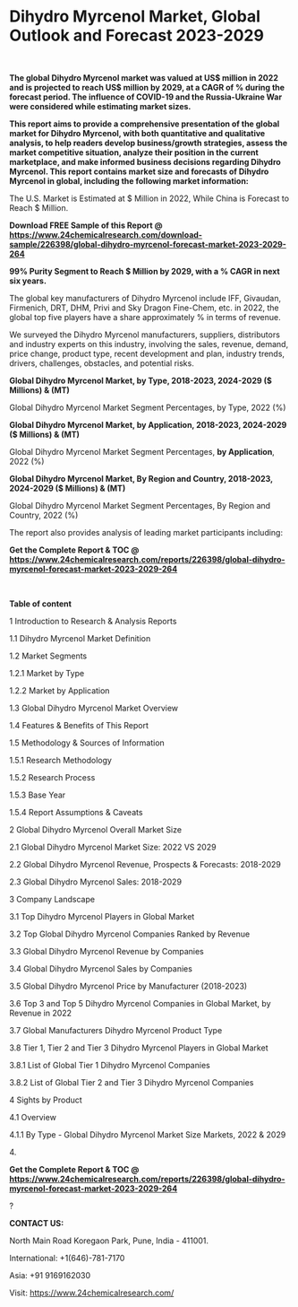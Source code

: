 <h1>Dihydro Myrcenol Market, Global Outlook and Forecast 2023-2029</h1><br/><p><strong>The global Dihydro Myrcenol market was valued at US$ million in 2022 and is projected to reach US$ million by 2029, at a <strong>CAGR</strong> of % during the forecast period. The influence of COVID-19 and the Russia-Ukraine War were considered while estimating market sizes.</strong></p>
 
 
 
 <p><strong>This report aims to provide a comprehensive presentation of the global market for Dihydro Myrcenol, with both quantitative and qualitative analysis, to help readers develop business/growth strategies, assess the market competitive situation, analyze their position in the current marketplace, and make informed business decisions regarding Dihydro Myrcenol. This report contains market size and forecasts of Dihydro Myrcenol in global, including the following market information:</strong></p>
 
 
 
 <p>The U.S. Market is Estimated at $ Million in 2022, While China is Forecast to Reach $ Million.</p>
 
 
 
 <div><b>Download FREE Sample of this Report @ <a href="https://www.24chemicalresearch.com/download-sample/226398/global-dihydro-myrcenol-forecast-market-2023-2029-264">https://www.24chemicalresearch.com/download-sample/226398/global-dihydro-myrcenol-forecast-market-2023-2029-264</a></b></div>
 
 
 
 <p><strong>99% Purity Segment to Reach $ Million by 2029, with a % <strong>CAGR</strong> in next six years.</strong></p>
 
 
 
 <p>The global key manufacturers of Dihydro Myrcenol include IFF, Givaudan, Firmenich, DRT, DHM, Privi and Sky Dragon Fine-Chem, etc. in 2022, the global top five players have a share approximately % in terms of revenue.</p>
 
 
 
 <p>We surveyed the Dihydro Myrcenol manufacturers, suppliers, distributors and industry experts on this industry, involving the sales, revenue, demand, price change, product type, recent development and plan, industry trends, drivers, challenges, obstacles, and potential risks.</p>
 
 
 
 <p><strong>Global Dihydro Myrcenol Market, by Type, 2018-2023, 2024-2029 ($ Millions) & (MT)</strong></p>
 
 
 
 <p>Global Dihydro Myrcenol Market Segment Percentages, by Type, 2022 (%)</p>
 
 
 
 <p><strong>Global Dihydro Myrcenol Market, <strong>by Application</strong>, 2018-2023, 2024-2029 ($ Millions) & (MT)</strong></p>
 
 
 
 <p>Global Dihydro Myrcenol Market Segment Percentages, <strong>by Application</strong>, 2022 (%)</p>
 
 
 
 <p><strong>Global Dihydro Myrcenol Market, By Region and Country, 2018-2023, 2024-2029 ($ Millions) & (MT)</strong></p>
 
 
 
 <p>Global Dihydro Myrcenol Market Segment Percentages, By Region and Country, 2022 (%)</p>
 
 
 
 <p>The report also provides analysis of leading market participants including:</p>
 
 
 
 <div><b>Get the Complete Report & TOC @ <a href="https://www.24chemicalresearch.com/reports/226398/global-dihydro-myrcenol-forecast-market-2023-2029-264">https://www.24chemicalresearch.com/reports/226398/global-dihydro-myrcenol-forecast-market-2023-2029-264</a></b></div>
 
 
 
 <p><br />
 
 <b>Table of content</b></p>
 
 
 
 <p>1 Introduction to Research & Analysis Reports<br />
 
 1.1 Dihydro Myrcenol Market Definition<br />
 
 1.2 Market Segments<br />
 
 1.2.1 Market by Type<br />
 
 1.2.2 Market by Application<br />
 
 1.3 Global Dihydro Myrcenol Market Overview<br />
 
 1.4 Features & Benefits of This Report<br />
 
 1.5 Methodology & Sources of Information<br />
 
 1.5.1 Research Methodology<br />
 
 1.5.2 Research Process<br />
 
 1.5.3 Base Year<br />
 
 1.5.4 Report Assumptions & Caveats<br />
 
 2 Global Dihydro Myrcenol Overall Market Size<br />
 
 2.1 Global Dihydro Myrcenol Market Size: 2022 VS 2029<br />
 
 2.2 Global Dihydro Myrcenol Revenue, Prospects & Forecasts: 2018-2029<br />
 
 2.3 Global Dihydro Myrcenol Sales: 2018-2029<br />
 
 3 Company Landscape<br />
 
 3.1 Top Dihydro Myrcenol Players in Global Market<br />
 
 3.2 Top Global Dihydro Myrcenol Companies Ranked by Revenue<br />
 
 3.3 Global Dihydro Myrcenol Revenue by Companies<br />
 
 3.4 Global Dihydro Myrcenol Sales by Companies<br />
 
 3.5 Global Dihydro Myrcenol Price by Manufacturer (2018-2023)<br />
 
 3.6 Top 3 and Top 5 Dihydro Myrcenol Companies in Global Market, by Revenue in 2022<br />
 
 3.7 Global Manufacturers Dihydro Myrcenol Product Type<br />
 
 3.8 Tier 1, Tier 2 and Tier 3 Dihydro Myrcenol Players in Global Market<br />
 
 3.8.1 List of Global Tier 1 Dihydro Myrcenol Companies<br />
 
 3.8.2 List of Global Tier 2 and Tier 3 Dihydro Myrcenol Companies<br />
 
 4 Sights by Product<br />
 
 4.1 Overview<br />
 
 4.1.1 By Type - Global Dihydro Myrcenol Market Size Markets, 2022 & 2029<br />
 
 4.</p>
 
 
 
 <div><b>Get the Complete Report & TOC @ <a href="https://www.24chemicalresearch.com/reports/226398/global-dihydro-myrcenol-forecast-market-2023-2029-264">https://www.24chemicalresearch.com/reports/226398/global-dihydro-myrcenol-forecast-market-2023-2029-264</a></b></div>
 
 
 
 <p>? </p>
 
 
 
 <p><b>CONTACT US:</b><br />
 
 North Main Road Koregaon Park, Pune, India - 411001.<br />
 
 International: +1(646)-781-7170<br />
 
 Asia: +91 9169162030<br />
 
 Visit: <a href="https://www.24chemicalresearch.com/">https://www.24chemicalresearch.com/</a></p>